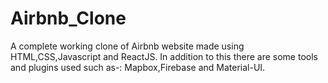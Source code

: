 # Airbnb_Clone
A complete working clone of Airbnb website made using HTML,CSS,Javascript and ReactJS. In addition to this there are some tools and plugins used such as-: Mapbox,Firebase and Material-UI. 
